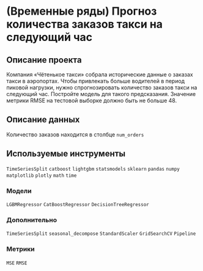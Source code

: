 # (Временные ряды) Прогноз количества заказов такси на следующий час

## Описание проекта

Компания «Чётенькое такси» собрала исторические данные о заказах такси в аэропортах. 
Чтобы привлекать больше водителей в период пиковой нагрузки, нужно спрогнозировать количество заказов такси на следующий час. 
Постройте модель для такого предсказания.
Значение метрики RMSE на тестовой выборке должно быть не больше 48.

## Описание данных

Количество заказов находится в столбце `num_orders`

## Используемые инструменты

`TimeSeriesSplit` `catboost` `lightgbm` `statsmodels` `sklearn` `pandas` `numpy` `matplotlib` `plotly` `math` `time`

### Модели

`LGBMRegressor` `CatBoostRegressor` `DecisionTreeRegressor`

### Дополнительно

`TimeSeriesSplit` `seasonal_decompose` `StandardScaler` `GridSearchCV` `Pipeline`

### Метрики

`MSE` `RMSE`
